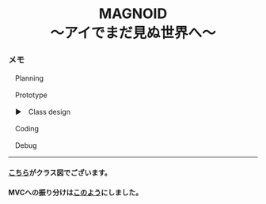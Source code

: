 <h1 align="center">
MAGNOID<br>
〜アイでまだ見ぬ世界へ〜
</h1>

### メモ
　Planning

　Prototype

　▶︎　Class design

　Coding

　Debug

---


#### [こちら](https://github.com/Hiraryo/MAGNOID/blob/class/ClassDesign/MAGNOID%20In-game.png)がクラス図でございます。

#### MVCへの振り分けは[このよう](https://github.com/Hiraryo/MAGNOID/blob/class/ClassDesign/MAGNOID%20In-gameMVC.png)にしました。
